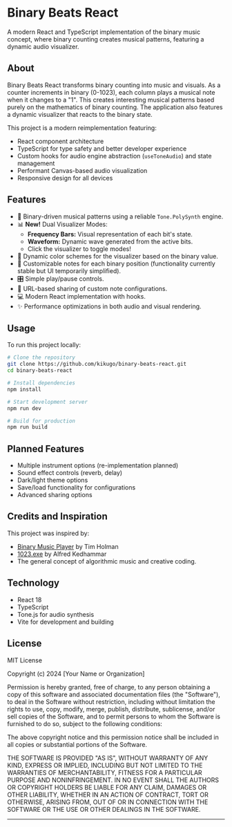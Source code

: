 # Binary Beats React

A modern React and TypeScript implementation of the binary music concept, where binary counting creates musical patterns, featuring a dynamic audio visualizer.

## About

Binary Beats React transforms binary counting into music and visuals. As a counter increments in binary (0-1023), each column plays a musical note when it changes to a "1". This creates interesting musical patterns based purely on the mathematics of binary counting. The application also features a dynamic visualizer that reacts to the binary state.

This project is a modern reimplementation featuring:
- React component architecture
- TypeScript for type safety and better developer experience
- Custom hooks for audio engine abstraction (`useToneAudio`) and state management
- Performant Canvas-based audio visualization
- Responsive design for all devices

## Features

- 🎵 Binary-driven musical patterns using a reliable `Tone.PolySynth` engine.
- 📊 **New!** Dual Visualizer Modes:
    - **Frequency Bars:** Visual representation of each bit's state.
    - **Waveform:** Dynamic wave generated from the active bits.
    - Click the visualizer to toggle modes!
- 🎨 Dynamic color schemes for the visualizer based on the binary value.
- 🎹 Customizable notes for each binary position (functionality currently stable but UI temporarily simplified).
- 🎛️ Simple play/pause controls.
- 🔄 URL-based sharing of custom note configurations.
- 💻 Modern React implementation with hooks.
- ✨ Performance optimizations in both audio and visual rendering.

## Usage

To run this project locally:

```bash
# Clone the repository
git clone https://github.com/kikugo/binary-beats-react.git
cd binary-beats-react

# Install dependencies
npm install

# Start development server
npm run dev

# Build for production
npm run build
```

## Planned Features

- Multiple instrument options (re-implementation planned)
- Sound effect controls (reverb, delay)
- Dark/light theme options
- Save/load functionality for configurations
- Advanced sharing options

## Credits and Inspiration

This project was inspired by:
- [Binary Music Player](https://github.com/tholman/binary-music-player) by Tim Holman
- [1023.exe](https://www.youtube.com/watch?v=CdaPhpGG6As) by Alfred Kedhammar
- The general concept of algorithmic music and creative coding.

## Technology

- React 18
- TypeScript
- Tone.js for audio synthesis
- Vite for development and building

## License

MIT License

Copyright (c) 2024 [Your Name or Organization]

Permission is hereby granted, free of charge, to any person obtaining a copy
of this software and associated documentation files (the "Software"), to deal
in the Software without restriction, including without limitation the rights
to use, copy, modify, merge, publish, distribute, sublicense, and/or sell
copies of the Software, and to permit persons to whom the Software is
furnished to do so, subject to the following conditions:

The above copyright notice and this permission notice shall be included in all
copies or substantial portions of the Software.

THE SOFTWARE IS PROVIDED "AS IS", WITHOUT WARRANTY OF ANY KIND, EXPRESS OR
IMPLIED, INCLUDING BUT NOT LIMITED TO THE WARRANTIES OF MERCHANTABILITY,
FITNESS FOR A PARTICULAR PURPOSE AND NONINFRINGEMENT. IN NO EVENT SHALL THE
AUTHORS OR COPYRIGHT HOLDERS BE LIABLE FOR ANY CLAIM, DAMAGES OR OTHER
LIABILITY, WHETHER IN AN ACTION OF CONTRACT, TORT OR OTHERWISE, ARISING FROM,
OUT OF OR IN CONNECTION WITH THE SOFTWARE OR THE USE OR OTHER DEALINGS IN THE
SOFTWARE.

---
